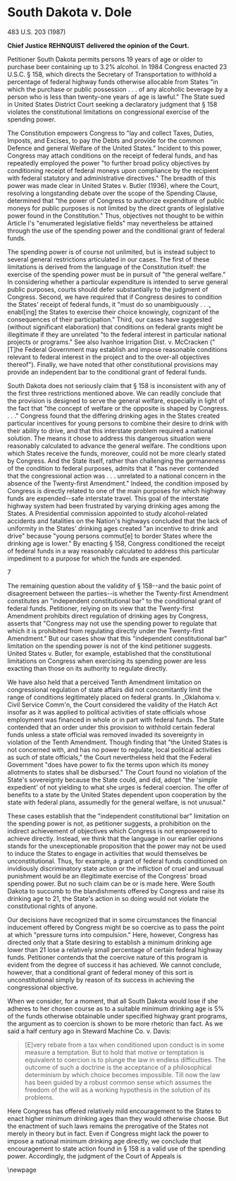 # South Dakota v. Dole

483 U.S. 203 (1987)

**Chief Justice REHNQUIST delivered the opinion of the Court.**


Petitioner South Dakota permits persons 19 years of age or older to purchase
beer containing up to 3.2% alcohol.  In
1984 Congress enacted 23 U.S.C. § 158, which directs the
Secretary of Transportation to withhold a percentage of federal highway funds
otherwise allocable from States "in which the purchase or public possession .
. . of any alcoholic beverage by a person who is less than twenty-one years of
age is lawful." The State sued in United States District Court seeking a
declaratory judgment that § 158 violates the constitutional limitations on
congressional exercise of the spending power.


The Constitution empowers Congress to "lay and collect Taxes, Duties, Imposts,
and Excises, to pay the Debts and provide for the common Defence and general
Welfare of the United States." Incident to this power,
Congress may attach conditions on the receipt of federal funds, and has
repeatedly employed the power "to further broad policy objectives by
conditioning receipt of federal moneys upon compliance by the recipient with
federal statutory and administrative directives." The breadth of this power was made clear in United States v. Butler (1936), where the Court,
resolving a longstanding debate over the scope of the Spending Clause,
determined that "the power of Congress to authorize expenditure of public
moneys for public purposes is not limited by the direct grants of legislative
power found in the Constitution." Thus, objectives not thought to be within
Article I's "enumerated legislative fields" may nevertheless be attained through the use of the spending power and the
conditional grant of federal funds.


The spending power is of course not unlimited, but is instead subject to several general restrictions
articulated in our cases. The first of these limitations is derived from the
language of the Constitution itself: the exercise of the spending power must
be in pursuit of "the general welfare." In considering whether a particular
expenditure is intended to serve general public purposes, courts should defer
substantially to the judgment of Congress. Second, we have required that if Congress
desires to condition the States' receipt of federal funds, it "must do so
unambiguously . . ., enabl[ing] the States to exercise their choice knowingly,
cognizant of the consequences of their participation." Third, our cases
have suggested (without significant elaboration) that conditions on federal
grants might be illegitimate if they are unrelated "to the federal interest in
particular national projects or programs."  See also Ivanhoe Irrigation Dist. v. McCracken ("[T]he Federal Government may establish and impose
reasonable conditions relevant to federal interest in the project and to the
over-all objectives thereof"). Finally, we have noted that other
constitutional provisions may provide an independent bar to the conditional
grant of federal funds. 

South Dakota does not seriously claim that § 158 is inconsistent with any of
the first three restrictions mentioned above. We can readily conclude that the
provision is designed to serve the general welfare, especially in light of the
fact that "the concept of welfare or the opposite is shaped by Congress. . .
." Congress found that the differing drinking ages in the States created particular incentives for
young persons to combine their desire to drink with their ability to drive,
and that this interstate problem required a national solution. The means it
chose to address this dangerous situation were reasonably calculated to
advance the general welfare. The conditions upon which States receive the
funds, moreover, could not be more clearly stated by Congress.  And the State itself, rather than challenging the
germaneness of the condition to federal purposes, admits that it "has never
contended that the congressional action was . . . unrelated to a national
concern in the absence of the Twenty-first Amendment."  Indeed, the condition imposed by Congress is directly related to one of
the main purposes for which highway funds are expended--safe interstate
travel. This goal of the interstate highway system
had been frustrated by varying drinking ages among the States. A Presidential
commission appointed to study alcohol-related accidents and fatalities on the
Nation's highways concluded that the lack of uniformity in the States'
drinking ages created "an incentive to drink and drive" because "young persons
commut[e] to border States where the drinking age is lower." By enacting § 158,
Congress conditioned the receipt of federal funds in a way reasonably
calculated to address this particular impediment to a purpose for which the
funds are expended.

7

The remaining question about the validity of § 158--and the basic point of
disagreement between the parties--is whether the Twenty-first Amendment
constitutes an "independent constitutional bar" to the conditional grant of
federal funds. Petitioner, relying on its view that the
Twenty-first Amendment prohibits direct regulation of drinking ages by
Congress, asserts that "Congress may not use the spending power to regulate
that which it is prohibited from regulating directly under the Twenty-first
Amendment." But our cases show that this
"independent constitutional bar" limitation on the spending power is not of
the kind petitioner suggests. United States v. Butler, for example, established that the constitutional
limitations on Congress when exercising its spending power are less exacting
than those on its authority to regulate directly.


We have also held that a perceived Tenth Amendment limitation on congressional
regulation of state affairs did not concomitantly limit the range of
conditions legitimately placed on federal grants. In _Oklahoma v. Civil
Service Comm'n, the Court
considered the validity of the Hatch Act insofar as it was applied to
political activities of state officials whose employment was financed in whole
or in part with federal funds. The State contended that an order under this
provision to withhold certain federal funds unless a state official was
removed invaded its sovereignty in violation of the Tenth Amendment. Though
finding that "the United States is not concerned with, and has no power to
regulate, local political activities as such of state officials," the Court
nevertheless held that the Federal Government "does have power to fix the
terms upon which its money allotments to states shall be disbursed." The Court found no violation of the State's sovereignty
because the State could, and did, adopt "the 'simple expedient' of not
yielding to what she urges is federal coercion. The offer of benefits to a
state by the United States dependent upon cooperation by the state with
federal plans, assumedly for the general welfare, is not unusual." 

These cases establish that the "independent constitutional bar" limitation on
the spending power is not, as petitioner suggests, a prohibition on the
indirect achievement of objectives which Congress is not empowered to achieve
directly. Instead, we think that the language in our earlier opinions stands
for the unexceptionable proposition that the power may not be used to induce
the States to engage in activities that would themselves be unconstitutional.
Thus, for example, a grant of federal funds conditioned on invidiously
discriminatory state action or the infliction of cruel and unusual punishment
would be an illegitimate exercise of the Congress' broad spending power. But
no such claim can be or is made here. Were South Dakota to succumb to the
blandishments offered by Congress and raise its drinking age to 21, the
State's action in so doing would not violate the constitutional rights of
anyone.

Our decisions have recognized that in some circumstances the financial
inducement offered by Congress might be so coercive as to pass the point at
which "pressure turns into compulsion." Here, however, Congress has directed only
that a State desiring to establish a minimum drinking age lower than 21 lose a
relatively small percentage of certain federal highway funds. Petitioner
contends that the coercive nature of this program is evident from the degree
of success it has achieved. We cannot conclude, however, that a conditional
grant of federal money of this sort is unconstitutional simply by reason of
its success in achieving the congressional objective.


When we consider, for a moment, that all South Dakota would lose if she
adheres to her chosen course as to a suitable minimum drinking age is 5% of
the funds otherwise obtainable under specified highway grant programs, the
argument as to coercion is shown to be more rhetoric than fact. As we said a
half century ago in Steward Machine Co. v. Davis:

>[E]very rebate from a tax when conditioned upon conduct is in some measure a temptation. But to hold that motive or temptation is equivalent to coercion is to plunge the law in endless difficulties. The outcome of such a doctrine is the acceptance of a philosophical determinism by which choice becomes impossible. Till now the law has been guided by a robust common sense which assumes the freedom of the will as a working hypothesis in the solution of its problems.

Here Congress has offered relatively mild encouragement to the States to enact
higher minimum drinking ages than they would otherwise choose. But the
enactment of such laws remains the prerogative of the States not merely in
theory but in fact. Even if Congress might lack the power to impose a national
minimum drinking age directly, we conclude that encouragement to state action
found in § 158 is a valid use of the spending power. Accordingly, the judgment
of the Court of Appeals is

\newpage